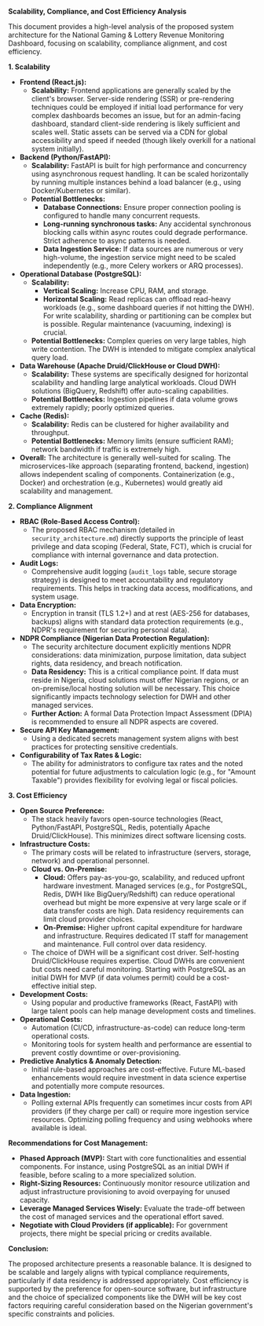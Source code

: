 **Scalability, Compliance, and Cost Efficiency Analysis**

This document provides a high-level analysis of the proposed system architecture for the National Gaming & Lottery Revenue Monitoring Dashboard, focusing on scalability, compliance alignment, and cost efficiency.

**1. Scalability**

*   **Frontend (React.js):**
    *   **Scalability:** Frontend applications are generally scaled by the client's browser. Server-side rendering (SSR) or pre-rendering techniques could be employed if initial load performance for very complex dashboards becomes an issue, but for an admin-facing dashboard, standard client-side rendering is likely sufficient and scales well. Static assets can be served via a CDN for global accessibility and speed if needed (though likely overkill for a national system initially).
*   **Backend (Python/FastAPI):**
    *   **Scalability:** FastAPI is built for high performance and concurrency using asynchronous request handling. It can be scaled horizontally by running multiple instances behind a load balancer (e.g., using Docker/Kubernetes or similar).
    *   **Potential Bottlenecks:**
        *   **Database Connections:** Ensure proper connection pooling is configured to handle many concurrent requests.
        *   **Long-running synchronous tasks:** Any accidental synchronous blocking calls within async routes could degrade performance. Strict adherence to async patterns is needed.
        *   **Data Ingestion Service:** If data sources are numerous or very high-volume, the ingestion service might need to be scaled independently (e.g., more Celery workers or ARQ processes).
*   **Operational Database (PostgreSQL):**
    *   **Scalability:**
        *   **Vertical Scaling:** Increase CPU, RAM, and storage.
        *   **Horizontal Scaling:** Read replicas can offload read-heavy workloads (e.g., some dashboard queries if not hitting the DWH). For write scalability, sharding or partitioning can be complex but is possible. Regular maintenance (vacuuming, indexing) is crucial.
    *   **Potential Bottlenecks:** Complex queries on very large tables, high write contention. The DWH is intended to mitigate complex analytical query load.
*   **Data Warehouse (Apache Druid/ClickHouse or Cloud DWH):**
    *   **Scalability:** These systems are specifically designed for horizontal scalability and handling large analytical workloads. Cloud DWH solutions (BigQuery, Redshift) offer auto-scaling capabilities.
    *   **Potential Bottlenecks:** Ingestion pipelines if data volume grows extremely rapidly; poorly optimized queries.
*   **Cache (Redis):**
    *   **Scalability:** Redis can be clustered for higher availability and throughput.
    *   **Potential Bottlenecks:** Memory limits (ensure sufficient RAM); network bandwidth if traffic is extremely high.
*   **Overall:** The architecture is generally well-suited for scaling. The microservices-like approach (separating frontend, backend, ingestion) allows independent scaling of components. Containerization (e.g., Docker) and orchestration (e.g., Kubernetes) would greatly aid scalability and management.

**2. Compliance Alignment**

*   **RBAC (Role-Based Access Control):**
    *   The proposed RBAC mechanism (detailed in `security_architecture.md`) directly supports the principle of least privilege and data scoping (Federal, State, FCT), which is crucial for compliance with internal governance and data protection.
*   **Audit Logs:**
    *   Comprehensive audit logging (`audit_logs` table, secure storage strategy) is designed to meet accountability and regulatory requirements. This helps in tracking data access, modifications, and system usage.
*   **Data Encryption:**
    *   Encryption in transit (TLS 1.2+) and at rest (AES-256 for databases, backups) aligns with standard data protection requirements (e.g., NDPR's requirement for securing personal data).
*   **NDPR Compliance (Nigerian Data Protection Regulation):**
    *   The security architecture document explicitly mentions NDPR considerations: data minimization, purpose limitation, data subject rights, data residency, and breach notification.
    *   **Data Residency:** This is a critical compliance point. If data must reside in Nigeria, cloud solutions must offer Nigerian regions, or an on-premise/local hosting solution will be necessary. This choice significantly impacts technology selection for DWH and other managed services.
    *   **Further Action:** A formal Data Protection Impact Assessment (DPIA) is recommended to ensure all NDPR aspects are covered.
*   **Secure API Key Management:**
    *   Using a dedicated secrets management system aligns with best practices for protecting sensitive credentials.
*   **Configurability of Tax Rates & Logic:**
    *   The ability for administrators to configure tax rates and the noted potential for future adjustments to calculation logic (e.g., for "Amount Taxable") provides flexibility for evolving legal or fiscal policies.

**3. Cost Efficiency**

*   **Open Source Preference:**
    *   The stack heavily favors open-source technologies (React, Python/FastAPI, PostgreSQL, Redis, potentially Apache Druid/ClickHouse). This minimizes direct software licensing costs.
*   **Infrastructure Costs:**
    *   The primary costs will be related to infrastructure (servers, storage, network) and operational personnel.
    *   **Cloud vs. On-Premise:**
        *   **Cloud:** Offers pay-as-you-go, scalability, and reduced upfront hardware investment. Managed services (e.g., for PostgreSQL, Redis, DWH like BigQuery/Redshift) can reduce operational overhead but might be more expensive at very large scale or if data transfer costs are high. Data residency requirements can limit cloud provider choices.
        *   **On-Premise:** Higher upfront capital expenditure for hardware and infrastructure. Requires dedicated IT staff for management and maintenance. Full control over data residency.
    *   The choice of DWH will be a significant cost driver. Self-hosting Druid/ClickHouse requires expertise. Cloud DWHs are convenient but costs need careful monitoring. Starting with PostgreSQL as an initial DWH for MVP (if data volumes permit) could be a cost-effective initial step.
*   **Development Costs:**
    *   Using popular and productive frameworks (React, FastAPI) with large talent pools can help manage development costs and timelines.
*   **Operational Costs:**
    *   Automation (CI/CD, infrastructure-as-code) can reduce long-term operational costs.
    *   Monitoring tools for system health and performance are essential to prevent costly downtime or over-provisioning.
*   **Predictive Analytics & Anomaly Detection:**
    *   Initial rule-based approaches are cost-effective. Future ML-based enhancements would require investment in data science expertise and potentially more compute resources.
*   **Data Ingestion:**
    *   Polling external APIs frequently can sometimes incur costs from API providers (if they charge per call) or require more ingestion service resources. Optimizing polling frequency and using webhooks where available is ideal.

**Recommendations for Cost Management:**

*   **Phased Approach (MVP):** Start with core functionalities and essential components. For instance, using PostgreSQL as an initial DWH if feasible, before scaling to a more specialized solution.
*   **Right-Sizing Resources:** Continuously monitor resource utilization and adjust infrastructure provisioning to avoid overpaying for unused capacity.
*   **Leverage Managed Services Wisely:** Evaluate the trade-off between the cost of managed services and the operational effort saved.
*   **Negotiate with Cloud Providers (if applicable):** For government projects, there might be special pricing or credits available.

**Conclusion:**

The proposed architecture presents a reasonable balance. It is designed to be scalable and largely aligns with typical compliance requirements, particularly if data residency is addressed appropriately. Cost efficiency is supported by the preference for open-source software, but infrastructure and the choice of specialized components like the DWH will be key cost factors requiring careful consideration based on the Nigerian government's specific constraints and policies.

